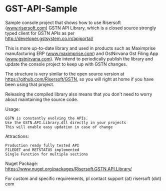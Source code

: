 # GST-API-Sample
Sample console project that shows how to use Risersoft (www.risersoft.com) GSTN API Library, which is a closed source strongly typed client for GSTN APIs as per http://developer.gstsystem.co.in/apiportal/

This is more up-to-date library and used in products such as Maximprise manufacturing ERP (www.maximprise.com) and GstNirvana Gst Filing App (www.gstnirvana.com).
We intend to periodically publish the library and update the console project to keep up with GSTN changes.

The structure is very similar to the open source version at https://github.com/Risersoft/GSTN, so you will right at home if you have been using that project.

Releasing the compiled library also means that you don't need to worry about maintaining the source code.

Usage:

    GSTN is constantly evolving the APIs.
    Use the GSTN.API.Library.dll directly in your projects
    This will enable easy updation in case of change

Attractions:
    
    Production ready fully tested API
    FILEDET and RETSTATUS implemented
    Single Function for multiple sections
    
Nuget Package: https://www.nuget.org/packages/Risersoft.GSTN.API.Library/

For custom and specific requirements, pl contact support (at) risersoft (dot) com
